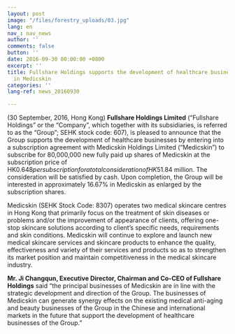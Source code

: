 ```yaml
---
layout: post
image: "/files/forestry_uploads/03.jpg"
lang: en
nav_: nav_news
author: ''
comments: false
button: ''
date: 2016-09-30 00:00:00 +0800
excerpt: ''
title: Fullshare Holdings supports the development of healthcare businesses by investing
  in Medicskin
categories: ''
lang-ref: news_20160930

---
```

(30 September, 2016, Hong Kong) **Fullshare Holdings Limited** (“Fullshare Holdings” or the “Company”, which together with its subsidiaries, is referred to as the “Group”; SEHK stock code: 607), is pleased to announce that the Group supports the development of healthcare businesses by entering into a subscription agreement with Medicskin Holdings Limited (“Medicskin”) to subscribe for 80,000,000 new fully paid up shares of Medicskin at the subscription price of HK$0.648 per subscription for a total consideration of HK$51.84 million. The consideration will be satisfied by cash. Upon completion, the Group will be interested in approximately 16.67% in Medicskin as enlarged by the subscription shares.

Medicskin (SEHK Stock Code: 8307) operates two medical skincare centres in Hong Kong that primarily focus on the treatment of skin diseases or problems and/or the improvement of appearance of clients, offering one-stop skincare solutions according to client’s specific needs, requirements and skin conditions. Medicskin will continue to explore and launch new medical skincare services and skincare products to enhance the quality, effectiveness and variety of their services and products so as to strengthen its market position and maintain competitiveness in the medical skincare industry.

**Mr. Ji Changqun, Executive Director, Chairman and Co-CEO of Fullshare Holdings** said “the principal businesses of Medicskin are in line with the strategic development and direction of the Group. The businesses of Medicskin can generate synergy effects on the existing medical anti-aging and beauty businesses of the Group in the Chinese and international markets in the future that support the development of healthcare businesses of the Group.”